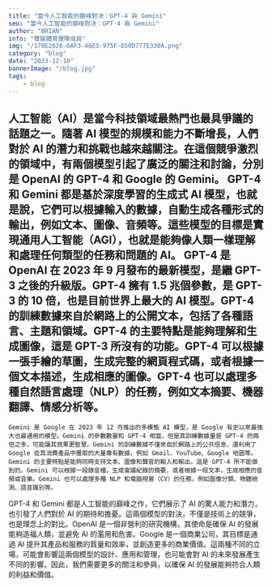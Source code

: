 ```yaml
---
title: "當今人工智能的巔峰對決：GPT-4 與 Gemini"
seo: "當今人工智能的巔峰對決：GPT-4 與 Gemini"
author: "BRIAN"
info: "雙龍體育團隊成員"
img: "/170E2626-6AF3-46E3-975F-650D777E330A.png"
category: "blog"
date: "2023-12-10"
bannerImage: "/blog.jpg"
tags:
    - blog
---
```

人工智能（AI）是當今科技領域最熱門也最具爭議的話題之一。隨著 AI 模型的規模和能力不斷增長，人們對於 AI 的潛力和挑戰也越來越關注。在這個競爭激烈的領域中，有兩個模型引起了廣泛的關注和討論，分別是 OpenAI 的 GPT-4 和 Google 的 Gemini。
GPT-4 和 Gemini 都是基於深度學習的生成式 AI 模型，也就是說，它們可以根據輸入的數據，自動生成各種形式的輸出，例如文本、圖像、音頻等。這些模型的目標是實現通用人工智能（AGI），也就是能夠像人類一樣理解和處理任何類型的任務和問題的 AI。
GPT-4 是 OpenAI 在 2023 年 9 月發布的最新模型，是繼 GPT-3 之後的升級版。GPT-4 擁有 1.5 兆個參數，是 GPT-3 的 10 倍，也是目前世界上最大的 AI 模型。GPT-4 的訓練數據來自於網路上的公開文本，包括了各種語言、主題和領域。GPT-4 的主要特點是能夠理解和生成圖像，這是 GPT-3 所沒有的功能。GPT-4 可以根據一張手繪的草圖，生成完整的網頁程式碼，或者根據一個文本描述，生成相應的圖像。GPT-4 也可以處理多種自然語言處理（NLP）的任務，例如文本摘要、機器翻譯、情感分析等。
------------




                                       
    Gemini 是 Google 在 2023 年 12 月推出的多模態 AI 模型，是 Google 有史以來最強大也最通用的模型。Gemini 的參數數量和 GPT-4 相當，但是其訓練數據量是 GPT-4 的兩倍之多，可能讓其效果更智慧。Gemini 的訓練數據不僅來自於網路上的公共信息，還利用了 Google 從其消費產品中獲取的大量專有數據，例如 Gmail、YouTube、Google 地圖等。Gemini 的主要特點是能夠同時支持文本、圖像和聲音的輸入和輸出，這是 GPT-4 所不能做到的。Gemini 可以根據一段錄音檔，生成會議紀錄的摘要，或者根據一段文本，生成相應的音頻或音樂。Gemini 也可以處理多種 NLP 和電腦視覺（CV）的任務，例如圖像分類、物體檢測、語音識別等。
GPT-4 和 Gemini 都是人工智能的巔峰之作，它們展示了 AI 的驚人能力和潛力，也引發了人們對於 AI 的期待和擔憂。這兩個模型的對決，不僅是技術上的競爭，也是理念上的對比。OpenAI 是一個非營利的研究機構，其使命是確保 AI 的發展能夠造福人類，並避免 AI 的濫用和危害。Google 是一個商業公司，其目標是通過 AI 提升其產品和服務的質量和效率，並創造更多的商業價值。這兩種不同的立場，可能會影響這兩個模型的設計、應用和管理，也可能會對 AI 的未來發展產生不同的影響。因此，我們需要更多的關注和參與，以確保 AI 的發展能夠符合人類的利益和價值。
